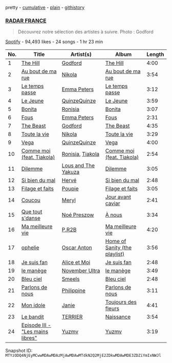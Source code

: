 pretty - [cumulative](/playlists/cumulative/37i9dQZF1DWWNlI0CRgWup.md) - [plain](/playlists/plain/37i9dQZF1DWWNlI0CRgWup) - [githistory](https://github.githistory.xyz/mackorone/spotify-playlist-archive/blob/main/playlists/plain/37i9dQZF1DWWNlI0CRgWup)

### [RADAR FRANCE](https://open.spotify.com/playlist/37i9dQZF1DWWNlI0CRgWup)

> Découvrez notre sélection des artistes à suivre\. Photo : Godford

[Spotify](https://open.spotify.com/user/spotify) - 94,493 likes - 24 songs - 1 hr 23 min

| No. | Title | Artist(s) | Album | Length |
|---|---|---|---|---|
| 1 | [The Hill](https://open.spotify.com/track/2deS1gZIjmyBkHNqVjgDfE) | [Godford](https://open.spotify.com/artist/4pUwtnbS6FdBniLp410AOu) | [The Hill](https://open.spotify.com/album/2q2yy8DwiAsLC2G02puine) | 4:00 |
| 2 | [Au bout de ma rue](https://open.spotify.com/track/1ZpXOfL9NpKMjitFteTZlk) | [Nikola](https://open.spotify.com/artist/0JEBnGhyAmu2hlEgZE2Ydj) | [Au bout de ma rue](https://open.spotify.com/album/4kK37mGx9LtXd6vsTAmO6W) | 3:54 |
| 3 | [Le temps passe](https://open.spotify.com/track/24o720A8MCkwTWWytpMZld) | [Emma Peters](https://open.spotify.com/artist/6lY6kOVMG0mR07JTzU33o5) | [Le temps passe](https://open.spotify.com/album/2JZquiQA5Vg3J0HYokRdyE) | 3:12 |
| 4 | [Le Jeune](https://open.spotify.com/track/6amKBSZGfDYxNbL2ByRnir) | [QuinzeQuinze](https://open.spotify.com/artist/2SWMwDn0bu2QcXwBWznf5u) | [Le Jeune](https://open.spotify.com/album/6f0YgX8Oec0sTVluzFCT9C) | 3:59 |
| 5 | [Bonita](https://open.spotify.com/track/5YkXkfXWTE1pk6l2m78JnH) | [Ronisia](https://open.spotify.com/artist/4krMq8pXkLVTGplpYgHlnV) | [Bonita](https://open.spotify.com/album/1vZ7dIXeNdHJkUhT0lVf0E) | 3:07 |
| 6 | [Fous](https://open.spotify.com/track/6iDJJTC95l6eQBRfUKWrq3) | [Emma Peters](https://open.spotify.com/artist/6lY6kOVMG0mR07JTzU33o5) | [Fous](https://open.spotify.com/album/2sOcYT0QyNgZEuYvQ6gfI7) | 2:31 |
| 7 | [The Beast](https://open.spotify.com/track/5nE5gmDADdXZ3LwES22kYt) | [Godford](https://open.spotify.com/artist/4pUwtnbS6FdBniLp410AOu) | [The Beast](https://open.spotify.com/album/3U9XwEP5Ia637qr6yX3578) | 4:35 |
| 8 | [Toute la vie](https://open.spotify.com/track/7I8MDzoGI7GVB4bFUwg1hG) | [Nikola](https://open.spotify.com/artist/0JEBnGhyAmu2hlEgZE2Ydj) | [Toute la vie](https://open.spotify.com/album/5AWje3l67axDKOS0RxLzmJ) | 3:29 |
| 9 | [Vega](https://open.spotify.com/track/4lT57AWvtIWIc8kEhqjD06) | [QuinzeQuinze](https://open.spotify.com/artist/2SWMwDn0bu2QcXwBWznf5u) | [Vega](https://open.spotify.com/album/7KPtPt18RqcaqqZvFarHjG) | 4:00 |
| 10 | [Comme moi \(feat\. Tiakola\)](https://open.spotify.com/track/2ave3RUa35dqPnxyxtcRml) | [Ronisia](https://open.spotify.com/artist/4krMq8pXkLVTGplpYgHlnV), [Tiakola](https://open.spotify.com/artist/3vUMXQ9kPnZAQkMkZZ7Hfh) | [Comme moi \(feat\. Tiakola\)](https://open.spotify.com/album/6lRjPcc3B5H7mrVEzqEPwZ) | 2:54 |
| 11 | [Dilemme](https://open.spotify.com/track/34UANp5qxDg6YcgrlDeILZ) | [Lous and The Yakuza](https://open.spotify.com/artist/2HPiMwJktBXqakN0hnON2R) | [Dilemme](https://open.spotify.com/album/1VjhhQkZnPerLURQmPtSj6) | 3:05 |
| 12 | [Si bien du mal](https://open.spotify.com/track/7cch3mlEo2IfYgyrjyDwFv) | [Hervé](https://open.spotify.com/artist/3mNXGOPYzxYiGxttEvJ9hx) | [Si bien du mal](https://open.spotify.com/album/61CY05oYakpa1dSBi6Pqxh) | 2:48 |
| 13 | [Filage et faits](https://open.spotify.com/track/2FeFLCNEoZSFB9H9cAY5at) | [Poupie](https://open.spotify.com/artist/71x0OO2toFjXrMRcufL9tv) | [Filage et faits](https://open.spotify.com/album/0LXyoJhbPZkfv5LQKqfqtC) | 3:05 |
| 14 | [Coucou](https://open.spotify.com/track/3kiTnvHHKipoAwa40GTGGy) | [Meryl](https://open.spotify.com/artist/1AT8NKdQOU0EVPu6ehN4NA) | [Jour avant caviar](https://open.spotify.com/album/4PX1ZZFjRIhHG57nRSP4mF) | 2:41 |
| 15 | [Que tout s'danse](https://open.spotify.com/track/5btPpAAwVyA8bRc3Ol8gqQ) | [Noé Preszow](https://open.spotify.com/artist/6CZhbpXpR3VJNQWFkwd2Ic) | [À nous](https://open.spotify.com/album/2dCJ1XBaEXo7JX38wXFJrm) | 3:34 |
| 16 | [Ma meilleure vie](https://open.spotify.com/track/1qKrfVLSMse9xdSqccbidX) | [P.R2B](https://open.spotify.com/artist/6R6tuqCxJRopO4bE8nfLGk) | [Ma meilleure vie](https://open.spotify.com/album/6I3kI8W6fauUBxhvstGwDj) | 4:20 |
| 17 | [ophelie](https://open.spotify.com/track/7CaFGdmcY0tZev9f6zKzDR) | [Oscar Anton](https://open.spotify.com/artist/1g3dAnqp218LiNN9ng5dIh) | [Home of Sanity \(the playlist\)](https://open.spotify.com/album/56lKtiUwaGjhT1qwSY2aFU) | 3:56 |
| 18 | [Je suis fan](https://open.spotify.com/track/0ek3SCgTcQBeRE897H2IDp) | [Alice et Moi](https://open.spotify.com/artist/1NcCVE1FRpBSlN3LcAfhn3) | [Je suis fan](https://open.spotify.com/album/6CDA4RgsL8Mney02IwKaPH) | 2:48 |
| 19 | [le manège](https://open.spotify.com/track/1544oKxSzETEcBpOKdf3de) | [November Ultra](https://open.spotify.com/artist/0naOCLau0NmL1kdFlbZAfr) | [le manège](https://open.spotify.com/album/6Qt86ubTBo7keQIxje0qNW) | 3:49 |
| 20 | [Bleu ciel](https://open.spotify.com/track/7al5eTCBSN7klkRl7FEJqm) | [Smeels](https://open.spotify.com/artist/6FyY3mlFrDdKUX35GrzeOZ) | [Bleu ciel](https://open.spotify.com/album/5thRrdDMwAy3lVxh3MKfUU) | 2:48 |
| 21 | [Parlons de nous](https://open.spotify.com/track/4ReQJvkxH6Ab1H2aeQToU8) | [Philippine](https://open.spotify.com/artist/0jm6JzrAGaSgKY02PI2k4E) | [Parlons de nous](https://open.spotify.com/album/7BhzlJRv10yLohFzjJUKkk) | 3:11 |
| 22 | [Mon idole](https://open.spotify.com/track/7hw9fHpl79i897B0wOmor8) | [Janie](https://open.spotify.com/artist/2WSFLb1izcqFnU9KakhCnU) | [Toujours des fleurs](https://open.spotify.com/album/2bl3fqhASHS45oLpOD6Jiy) | 4:41 |
| 23 | [Le bandit](https://open.spotify.com/track/07sR3VWgf8rO9RLe3ZpLJO) | [TERRIER](https://open.spotify.com/artist/3GdYpfWMn7epxH2sHheonJ) | [Naissance](https://open.spotify.com/album/777TYc92TnLNyqITPySyBG) | 3:54 |
| 24 | [Episode III \- "Les mains libres"](https://open.spotify.com/track/09H1lojoD6C9ygAa62inrW) | [Yuzmv](https://open.spotify.com/artist/1cYA2rnKwpVYe9iVH3Djjm) | [Yuzmv](https://open.spotify.com/album/5YLIrkBDqVtlFvD86zZeKH) | 3:19 |

Snapshot ID: `MTYzODQ4NjEyMCwwMDAwMDAzMjAwMDAwMTdkN2Q2MjE2ZDkwMDAwMDE3ZDZiYmIxNWJl`